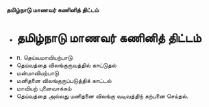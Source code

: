 **தமிழ்நாடு மாணவர் கணினித் திட்டம்**
- # தமிழ்நாடு மாணவர் கணினித் திட்டம்
- n. தெய்வமாவியற்பாடு
- தெய்வத்தை விலங்குருவத்தில் காட்டுதல்
- மன்மாவியற்பாடு
- மனிதனை விலங்குருப்படுத்திக் காட்டல்
- மாவியற் புனைவாக்கம்
- தெய்வத்தை அல்லது மனிதனை விலங்கு வடிவத்திற் கற்பனை செய்தல்.


